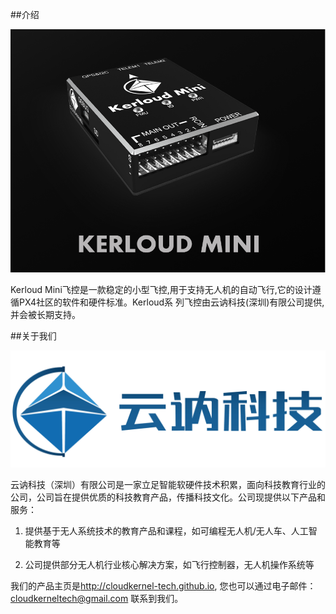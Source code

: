 ##介绍
<p align="center">
<img src ="../images/kerloud.png" width = 640 />
</p>

Kerloud Mini飞控是一款稳定的小型飞控,用于支持无人机的自动飞行,它的设计遵循PX4社区的软件和硬件标准。Kerloud系
列飞控由云讷科技(深圳)有限公司提供,并会被长期支持。

##关于我们
<p align="center">
<img src ="../images/logo_zh.jpg" width = 640/>
</p>

云讷科技（深圳）有限公司是一家立足智能软硬件技术积累，面向科技教育行业的公司，公司旨在提供优质的科技教育产品，传播科技文化。公司现提供以下产品和服务：

1. 提供基于无人系统技术的教育产品和课程，如可编程无人机/无人车、人工智能教育等

2. 公司提供部分无人机行业核心解决方案，如飞行控制器，无人机操作系统等

我们的产品主页是<http://cloudkernel-tech.github.io>, 您也可以通过电子邮件：<cloudkerneltech@gmail.com> 联系到我们。

